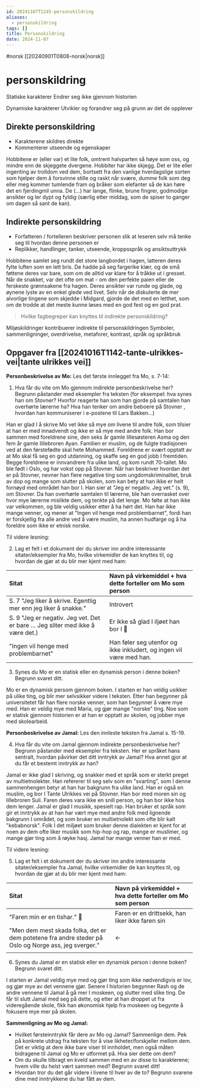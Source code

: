 ```yaml
---
id: 20241107T1245-personskildring
aliases:
  - personskildring
tags: []
title: Personskildring
date: 2024-11-07
---
```


#norsk [[20240901T0808-norsk|norsk]]

# personskildring

Statiske karakterer
Endrer seg ikke gjennom historien

Dynamiske karakterer
Utvikler og forandrer seg på grunn av det de opplever

## Direkte personskildring

- Karakterene skildres direkte
- Kommenterer utseende og egenskaper

Hobbitene er (eller var) et lite folk, omtrent halvparten så høye som oss, og mindre enn de skjeggete dvergene. Hobbiter har ikke skjegg. Det er lite eller ingenting av trolldom ved dem, bortsett fra den vanlige hverdagslige sorten som hjelper dem å forsvinne stille og raskt når svære, dumme folk som deg eller meg kommer tumlende fram og bråker som elefanter så de kan høre det en fjerdingmil unna. De (...) har lange, flinke, brune fingrer, godmodige ansikter og ler dypt og fyldig (særlig etter middag, som de spiser to ganger om dagen så sant de kan).

## Indirekte personskildring

- Forfatteren / fortelleren beskriver personen slik at leseren selv må tenke seg til hvordan denne personen er
- Replikker, handlinger, tanker, utseende, kroppsspråk og ansiktsuttrykk

Hobbitene samlet seg rundt det store langbordet i hagen, latteren deres fylte luften som en lett bris. De hadde på seg fargerike klær, og de små føttene deres var bare, som om de alltid var klare for å tråkke ut i gresset. Når de snakket, var det ofte om mat - om den perfekte paien eller de ferskeste grønnsakene fra hagen. Deres ansikter var runde og glade, og øynene lyste av en enkel glede ved livet. Selv når de diskuterte de mer alvorlige tingene som skjedde i Midgard, gjorde de det med en letthet, som om de trodde at det meste kunne løses med en god fest og en god prat.

> Hvilke fagbegreper kan knyttes til indirekte personskildring?

Miljøskildringer kontribuerer indirekte til personskildringen
Symboler, sammenligninger, overdrivelse, metaforer, kontrast, språk og språkbruk

## Oppgaver fra [[20241016T1142-tante-ulrikkes-vei|tante ulrikkes vei]]

**Personbeskrivelse av Mo:**
Les det første innlegget fra Mo, s. 7-14:

1. Hva får du vite om Mo gjennom indirekte personbeskrivelse her? Begrunn påstander med eksempler fra teksten (for eksempel: hva synes han om Stovner? Hvorfor reagerte han som han gjorde på samtalen han overhørte lærerne ha? Hva han tenker om andre beboere på Stovner , hvordan han kommuniserer i e-postene til Lars Bakken…)

Han er glad I å skrive
Mo vet ikke så mye om livene til andre folk, som tilsier at han er med innadvendt og ikke er så mye med andre folk. Han bor sammen med foreldrene sine, den seks år gamle lillesøsteren Asma og den fem år gamle lillebroren Ayan. Familien er muslim, og de fulgte tradisjonen ved at den førstefødte skal hete Mohammed. Foreldrene er svært opptatt av at Mo skal få seg en god utdanning, og skaffe seg en god jobb I fremtiden. Begge foreldrene er innvandrere fra ulike land, og kom rundt 70-tallet. Mo ble født i Oslo, og har vokst opp på Stovner. Når han beskriver hvordan det er på Stovner, nevner han flere negative ting som ungdomskriminalitet, bruk av dop og mange som slutter på skolen, som kan bety at han ikke er helt fornøyd med området han bor I. Han sier at "Jeg er negativ. Jeg vet." (s. 9), om Stovner. Da han overhørte samtalen til lærerne, ble han overrasket over hvor mye lærerne mislikte dem, og tenkte på det lenge. Mo følte at han ikke var velkommen, og ble veldig usikker etter å ha hørt det. Han har ikke mange venner, og mener at "Ingen vil henge med problembarnet", fordi han er forskjellig fra alle andre ved å være muslim, ha annen hudfarge og å ha foreldre som ikke er etnisk norske.

Til videre lesning:

2.  Lag et felt i et dokument der du skriver inn andre interessante sitater/eksempler fra Mo, hvilke virkemidler de kan knyttes til, og hvordan de gjør at du blir mer kjent med ham:

| Sitat                                                                         | Navn på virkemiddel \+ hva dette forteller om Mo som person         |
| :---------------------------------------------------------------------------- | :------------------------------------------------------------------ |
| S. 7 "Jeg liker å skrive. Egentlig mer enn jeg liker å snakke."               | Introvert                                                           |
| S. 9 "Jeg er negativ. Jeg vet. Det er bare … Jeg sliter med ikke å være det.) | Er ikke så glad I iljøet han bor I                                  |
| "Ingen vil henge med problembarnet"                                           | Han føler seg utenfor og ikke inkludert, og ingen vil være med han. |

3. Synes du Mo er en statisk eller en dynamisk person i denne boken? Begrunn svaret ditt.

Mo er en dynamisk persom gjennom boken. I starten er han veldig usikker på ulike ting, og blir mer selvsikker videre I teksten. Etter han begynner på universitetet får han flere norske venner, som han begynner å være mye med. Han er veldig mye med Maria, og gjør mange "norske" ting. Noe som er statisk gjennom historien er at han er opptatt av skolen, og jobber mye med skolearbeid.

**Personbeskrivelse av Jamal:**
Les den innleste teksten fra Jamal s. 15-19.

4. Hva får du vite om Jamal gjennom indirekte personbeskrivelse her? Begrunn påstander med eksempler fra teksten. Her er språket hans sentralt, hvordan påvirker det ditt inntrykk av Jamal? Hva annet gjor at du får et bestemt inntrykk av han?

Jamal er ikke glad I skriving, og snakker med et språk som er sterkt preget av multietnolekter. Han refererer til seg selv som en "svarting", som I denne sammenhengen betyr at han har bakgrunn fra ulike land. Han er også en muslim, og bor I Tante Ulrikkes vei på Stovner. Han bor med moren sin og lillebroren Suli. Faren deres vara ikke en snill person, og han bor ikke hos dem lenger. Jamal er glad I musikk, spesielt rap. Han bruker et språk som gir et inntrykk av at han har vært mye med andre folk med lignende bakgrunn I området, og som bruker en multietnolekt som ofte blir kalt "kebabnorsk". Folk I det miljøet som bruker denne dialekten er kjent for at noen av dem ofte liker musikk som hip-hop og rap, mange er muslimer, og mange gjør ting som å røyke hasj. Jamal har mange venner han er med.

Til videre lesning:

5.  Lag et felt i et dokument der du skriver inn andre interessante sitater/eksempler fra Jamal, hvilke virkemidler de kan knyttes til, og hvordan de gjør at du blir mer kjent med ham:

| Sitat                                                                                               | Navn på virkemiddel \+ hva dette forteller om Mo som person |
| :-------------------------------------------------------------------------------------------------- | :---------------------------------------------------------- |
| "Faren min er en tishar."                                                                           | Faren er en drittsekk, han liker ikke faren sin             |
| "Men dem mest skada folka, det er dem potetene fra andre steder på Oslo og Norge ass, jeg sverger." | ←                                                           |
|                                                                                                     |                                                             |

6. Synes du Jamal er en statisk eller en dynamisk person i denne boken? Begrunn svaret ditt.

I starten er Jamal veldig mye med og gjør ting som ikke nødvendigvis er lov, og gjør mye av det vennene gjør. Senere I historien begynner Rash og de andre vennene til Jamal å gå mer I moskeen, og slutter med slike ting. De får til slutt Jamal med seg på dette, og etter at han droppet ut fra videregående skole, fikk han økonomisk hjelp fra moskeen og begynte å fokusere mye mer på skolen.

**Sammenligning av Mo og Jamal:**

- Hvilket førsteinntrykk får dere av Mo og Jamal? Sammenlign dem. Pek på konkrete utdrag fra teksten for å vise likheter/forskjeller mellom dem. Det er viktig at dere ikke bare viser til innholdet, men også måten bidragene til Jamal og Mo er utformet på. Hva sier dette om dem?
- Om du skulle tilbragt en kveld sammen med en av disse to karakterene; hvem ville du helst vært sammen med? Begrunn svaret ditt\!
- Hvordan tror du det går videre i livene til hver av de to? Begrunn svarene dine med inntrykkene du har fått av dem.
